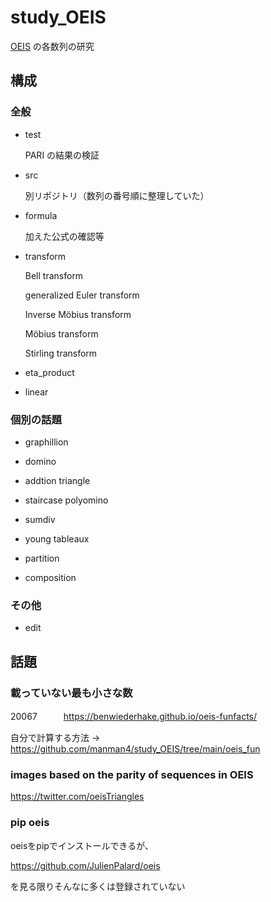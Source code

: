 # study_OEIS

[OEIS](https://oeis.org/) の各数列の研究

## 構成

### 全般

- test
 
    PARI の結果の検証

- src

    別リポジトリ（数列の番号順に整理していた）
    
- formula

    加えた公式の確認等
    
- transform

    Bell transform
    
    generalized Euler transform
    
    Inverse Möbius transform

    Möbius transform
    
    Stirling transform
    
- eta_product

- linear

### 個別の話題

- graphillion

- domino

- addtion triangle

- staircase polyomino

- sumdiv

- young tableaux

- partition

- composition

### その他

- edit

## 話題

### 載っていない最も小さな数　

20067　　　https://benwiederhake.github.io/oeis-funfacts/

自分で計算する方法 → https://github.com/manman4/study_OEIS/tree/main/oeis_fun

### images based on the parity of sequences in OEIS 

https://twitter.com/oeisTriangles

### pip oeis

oeisをpipでインストールできるが、

https://github.com/JulienPalard/oeis

を見る限りそんなに多くは登録されていない

